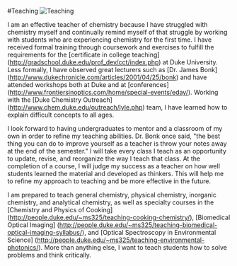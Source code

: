 #Teaching
![Teaching](Teaching.jpg)

I am an effective teacher of chemistry because I have struggled with chemistry myself and continually remind myself of that struggle by working with students who are experiencing chemistry for the first time.
I have received formal training through coursework and exercises to fulfill the requirements for the [certificate in college teaching] (http://gradschool.duke.edu/prof_dev/cct/index.php) at Duke University.
Less formally, I have observed great lecturers such as [Dr. James Bonk] (http://www.dukechronicle.com/articles/2001/04/25/bonk) and have attended workshops both at Duke and at [conferences] (http://www.frontiersinoptics.com/home/special-events/eday/).
Working with the [Duke Chemistry Outreach] (http://www.chem.duke.edu/outreach/lyle.php) team, I have learned how to explain difficult concepts to all ages.

I look forward to having undergraduates to mentor and a classroom of my own in order to refine my teaching abilities.
Dr. Bonk once said, "the best thing you can do to improve yourself as a teacher is throw your notes away at the end of the semester."
I will take every class I teach as an opportunity to update, revise, and reorganize the way I teach that class.
At the completion of a course, I will judge my success as a teacher on how well students learned the material and
developed as thinkers.
This will help me to refine my approach to teaching and be more effective in the future.

I am prepared to teach general chemistry, physical chemistry, inorganic chemistry, and analytical chemistry, as well as specialty courses in the [Chemistry and Physics of Cooking] (http://people.duke.edu/~ms325/teaching-cooking-chemistry/), [Biomedical Optical Imaging] (http://people.duke.edu/~ms325/teaching-biomedical-optical-imaging-syllabus/), and [Optical Spectroscopy in Environmental Science] (http://people.duke.edu/~ms325/teaching-environmental-photonics/).
More than anything else, I want to teach students how to solve problems and think critically.

